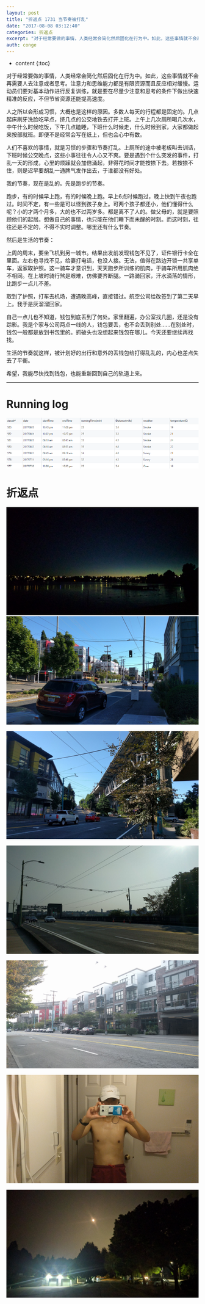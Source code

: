 ```yaml
---
layout: post
title: "折返点 1731 当节奏被打乱"
date: "2017-08-08 03:12:40"
categories: 折返点
excerpt: "对于经常要做的事情，人类经常会简化然后固化在行为中。如此，这些事情就不会再需要人去注意或者思考。注意力和思维能力都是有限资源而且反应相对缓慢。运..."
auth: conge
---
```

* content
{:toc}

对于经常要做的事情，人类经常会简化然后固化在行为中。如此，这些事情就不会再需要人去注意或者思考。注意力和思维能力都是有限资源而且反应相对缓慢。运动员们要对基本动作进行反复训练，就是要在尽量少注意和思考的条件下做出快速精准的反应，不但节省资源还能提高速度。

人之所以会形成习惯，大概也是这样的原因。多数人每天的行程都是固定的。几点起床刷牙洗脸吃早点，挤几点的公交地铁去打开上班。上午上几次厕所喝几次水，中午什么时候吃饭，下午几点瞌睡，下班什么时候走，什么时候到家，大家都做起来按部就班。即便不是经常会写在纸上，但也会心中有数。

人们不喜欢的事情，就是习惯的步骤和节奏打乱。上厕所的途中被老板叫去训话，下班时候公交晚点，这些小事往往令人心又不爽。要是遇到个什么突发的事件，打乱一天的形成，心里的烦躁就会加倍涌起，非得花时间才能按捺下去。若按捺不住，则是迟早要胡乱一通脾气发作出去，于谁都没有好处。

我的节奏，现在是乱的。先是跑步的节奏。

跑步，有的时候早上跑，有的时候晚上跑。早上6点时候跑过，晚上快到午夜也跑过。时间不定，有一些是可以怪到孩子身上。可两个孩子都还小，他们懂得什么呢？小的才两个月多，大的也不过两岁多。都是离不了人的。做父母的，就是要照顾他们的起居。想做自己的事情，也只能在他们睡下而未醒的时刻。而这时刻，往往还是不定的，不得不实时调整。哪里还有什么节奏。

然后是生活的节奏：

上周的周末，要坐飞机到另一城市。结果出发前发现钱包不见了，证件银行卡全在里面。左右也寻找不见，给妻打电话，也没人接。无法，值得在路边开锁一共享单车，返家取护照。这一骑车才意识到，天天跑步所训练的肌肉，于骑车所用肌肉绝不相同。在上坡时骑行煞是艰难，仿佛要齐断腿。一路骑回家，汗水滴落的情形，比跑步一点儿不差。

取到了护照，打车去机场，遭遇晚高峰，直接错过。航空公司给改签到了第二天早上。我于是灰溜溜回家。

自己一点儿也不知道，钱包到底丢到了何处。家里翻遍，办公室找几圈，还是没有踪影。我是个家与公司两点一线的人，钱包要丢，也不会丢到别处……在别处时，钱包一般都是放到书包里的。抓破头也没想起来钱包在哪儿。今天还要继续再找找。

生活的节奏就这样，被计划好的出行和意外的丢钱包给打得乱乱的，内心也差点失去了平衡。

希望，我能尽快找到钱包，也能重新回到自己的轨道上来。

----

# Running log

![Running log week 31 log](/assets/images/折返点/118382-8f3d71e6d27d5832.png)


# 折返点

![20170730.jpg](/assets/images/折返点/118382-807c5857df77789f.jpg)
![20170731.jpg](/assets/images/折返点/118382-cb10256254a4bf1f.jpg)

![20170801.jpg](/assets/images/折返点/118382-d289122b77ecf98e.jpg)

![20170802.jpg](/assets/images/折返点/118382-ad076b1dc306d671.jpg)

![20170803.jpg](/assets/images/折返点/118382-2221e7805803eb7b.jpg)

![20170804.jpg](/assets/images/折返点/118382-11388902b9f3650d.jpg)

![20170805.jpg](/assets/images/折返点/118382-debadd0ce3dd8a76.jpg)
